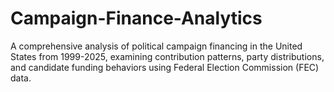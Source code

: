 # Campaign-Finance-Analytics
A comprehensive analysis of political campaign financing in the United States from 1999-2025, examining contribution patterns, party distributions, and candidate funding behaviors using Federal Election Commission (FEC) data.
